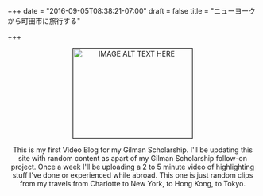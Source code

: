 +++
date = "2016-09-05T08:38:21-07:00"
draft = false
title = "ニューヨークから町田市に旅行する"

+++

<center>

<a href="http://www.youtube.com/watch?feature=player_embedded&v=CkC0iKbhz78" target="_blank"><img src="http://img.youtube.com/vi/CkC0iKbhz78/0.jpg" 
alt="IMAGE ALT TEXT HERE" width="240" height="180" border="1" /></a>

This is my first Video Blog for my Gilman Scholarship. I'll be updating this site with random content as apart of my Gilman Scholarship follow-on project. Once a week I'll be uploading a 2 to 5 minute video of highlighting stuff I've done or experienced while abroad. This one is just random clips from my travels from Charlotte to New York, to Hong Kong, to Tokyo. 

<br><br>
</center>


<br />

